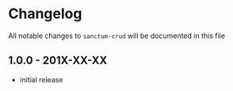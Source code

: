 # Changelog

All notable changes to `sanctum-crud` will be documented in this file

## 1.0.0 - 201X-XX-XX

- initial release
